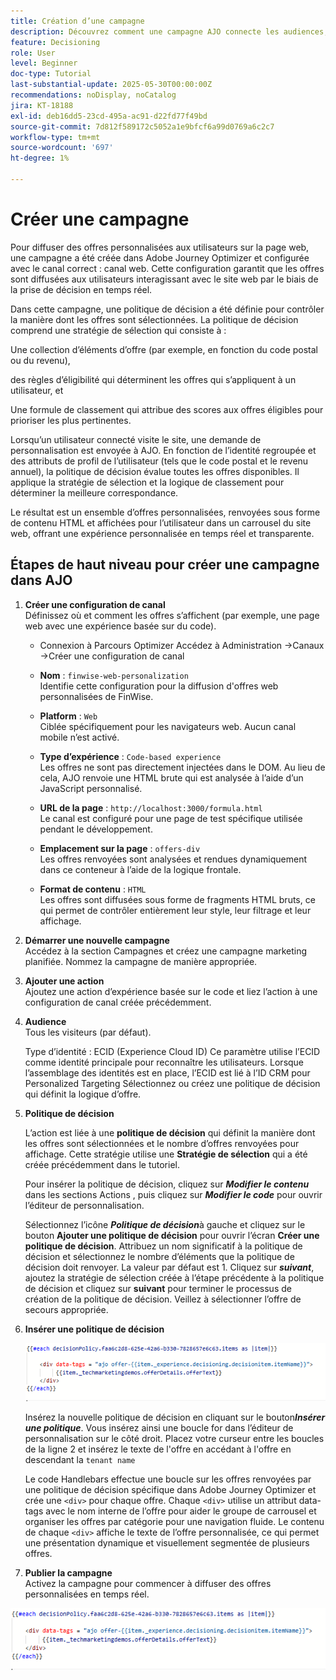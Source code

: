 ```yaml
---
title: Création d’une campagne
description: Découvrez comment une campagne AJO connecte les audiences, les politiques de décision et les canaux pour diffuser des offres personnalisées au bon moment sur les points de contact des clients.
feature: Decisioning
role: User
level: Beginner
doc-type: Tutorial
last-substantial-update: 2025-05-30T00:00:00Z
recommendations: noDisplay, noCatalog
jira: KT-18188
exl-id: deb16dd5-23cd-495a-ac91-d22fd77f49bd
source-git-commit: 7d812f589172c5052a1e9bfcf6a99d0769a6c2c7
workflow-type: tm+mt
source-wordcount: '697'
ht-degree: 1%

---
```


# Créer une campagne

Pour diffuser des offres personnalisées aux utilisateurs sur la page web, une campagne a été créée dans Adobe Journey Optimizer et configurée avec le canal correct : canal web. Cette configuration garantit que les offres sont diffusées aux utilisateurs interagissant avec le site web par le biais de la prise de décision en temps réel.

Dans cette campagne, une politique de décision a été définie pour contrôler la manière dont les offres sont sélectionnées. La politique de décision comprend une stratégie de sélection qui consiste à :

Une collection d’éléments d’offre (par exemple, en fonction du code postal ou du revenu),

des règles d’éligibilité qui déterminent les offres qui s’appliquent à un utilisateur, et

Une formule de classement qui attribue des scores aux offres éligibles pour prioriser les plus pertinentes.

Lorsqu’un utilisateur connecté visite le site, une demande de personnalisation est envoyée à AJO. En fonction de l’identité regroupée et des attributs de profil de l’utilisateur (tels que le code postal et le revenu annuel), la politique de décision évalue toutes les offres disponibles. Il applique la stratégie de sélection et la logique de classement pour déterminer la meilleure correspondance.

Le résultat est un ensemble d’offres personnalisées, renvoyées sous forme de contenu HTML et affichées pour l’utilisateur dans un carrousel du site web, offrant une expérience personnalisée en temps réel et transparente.


## Étapes de haut niveau pour créer une campagne dans AJO

1. **Créer une configuration de canal**\
   Définissez où et comment les offres s’affichent (par exemple, une page web avec une expérience basée sur du code).
   - Connexion à Parcours Optimizer
Accédez à Administration ->Canaux ->Créer une configuration de canal
   - **Nom** : `finwise-web-personalization`\
     Identifie cette configuration pour la diffusion d&#39;offres web personnalisées de FinWise.

   - **Platform** : `Web`\
     Ciblée spécifiquement pour les navigateurs web. Aucun canal mobile n’est activé.

   - **Type d’expérience** : `Code-based experience`\
     Les offres ne sont pas directement injectées dans le DOM. Au lieu de cela, AJO renvoie une HTML brute qui est analysée à l’aide d’un JavaScript personnalisé.

   - **URL de la page** : `http://localhost:3000/formula.html`\
     Le canal est configuré pour une page de test spécifique utilisée pendant le développement.

   - **Emplacement sur la page** : `offers-div`\
     Les offres renvoyées sont analysées et rendues dynamiquement dans ce conteneur à l’aide de la logique frontale.

   - **Format de contenu** : `HTML`\
     Les offres sont diffusées sous forme de fragments HTML bruts, ce qui permet de contrôler entièrement leur style, leur filtrage et leur affichage.


2. **Démarrer une nouvelle campagne**\
   Accédez à la section Campagnes et créez une campagne marketing planifiée. Nommez la campagne de manière appropriée.


3. **Ajouter une action**\
   Ajoutez une action d’expérience basée sur le code et liez l’action à une configuration de canal créée précédemment.



4. **Audience**\
   Tous les visiteurs (par défaut).

   Type d’identité : ECID (Experience Cloud ID)
Ce paramètre utilise l’ECID comme identité principale pour reconnaître les utilisateurs. Lorsque l’assemblage des identités est en place, l’ECID est lié à l’ID CRM pour Personalized Targeting Sélectionnez ou créez une politique de décision qui définit la logique d’offre.

5. **Politique de décision**


   L’action est liée à une **politique de décision** qui définit la manière dont les offres sont sélectionnées et le nombre d’offres renvoyées pour affichage. Cette stratégie utilise une **Stratégie de sélection** qui a été créée précédemment dans le tutoriel.

   Pour insérer la politique de décision, cliquez sur **_Modifier le contenu_** dans les sections Actions , puis cliquez sur **_Modifier le code_** pour ouvrir l’éditeur de personnalisation.

   Sélectionnez l’icône _&#x200B;**Politique de décision**&#x200B;_ à gauche et cliquez sur le bouton **Ajouter une politique de décision** pour ouvrir l’écran **Créer une politique de décision**. Attribuez un nom significatif à la politique de décision et sélectionnez le nombre d’éléments que la politique de décision doit renvoyer. La valeur par défaut est 1.
Cliquez sur **_suivant_**, ajoutez la stratégie de sélection créée à l’étape précédente à la politique de décision et cliquez sur **suivant** pour terminer le processus de création de la politique de décision. Veillez à sélectionner l’offre de secours appropriée.

6. **Insérer une politique de décision**

   ![personalization-editor](assets/personalization-editor.png)

   Insérez la nouvelle politique de décision en cliquant sur le bouton _&#x200B;**Insérer une politique**&#x200B;_. Vous insérez ainsi une boucle for dans l’éditeur de personnalisation sur le côté droit.
Placez votre curseur entre les boucles de la ligne 2 et insérez le texte de l&#39;offre en accédant à l&#39;offre en descendant la `tenant name`


   Le code Handlebars effectue une boucle sur les offres renvoyées par une politique de décision spécifique dans Adobe Journey Optimizer et crée une `<div>` pour chaque offre. Chaque `<div>` utilise un attribut data-tags avec le nom interne de l’offre pour aider le groupe de carrousel et organiser les offres par catégorie pour une navigation fluide. Le contenu de chaque `<div>` affiche le texte de l’offre personnalisée, ce qui permet une présentation dynamique et visuellement segmentée de plusieurs offres.


7. **Publier la campagne**\
   Activez la campagne pour commencer à diffuser des offres personnalisées en temps réel.

![img](assets/personalization-editor.png)
